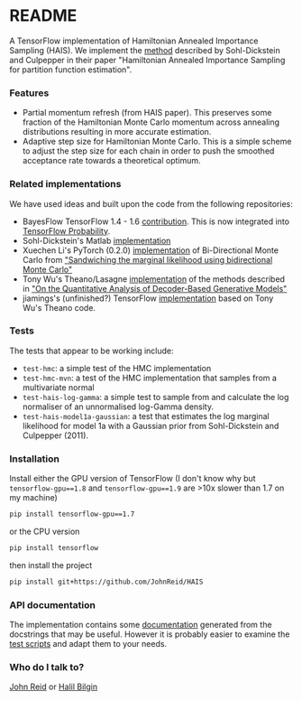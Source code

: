 # README

A TensorFlow implementation of Hamiltonian Annealed Importance Sampling (HAIS).
We implement the [method](http://arxiv.org/abs/1205.1925) described by Sohl-Dickstein and Culpepper
in their paper "Hamiltonian Annealed Importance Sampling for partition function estimation".


### Features

  - Partial momentum refresh (from HAIS paper). This preserves some fraction of the Hamiltonian Monte
    Carlo momentum across annealing distributions resulting in more accurate estimation.
  - Adaptive step size for Hamiltonian Monte Carlo. This is a simple scheme to adjust the step size for
    each chain in order to push the smoothed acceptance rate towards a theoretical optimum.


### Related implementations

We have used ideas and built upon the code from the following repositories:

  - BayesFlow TensorFlow 1.4 - 1.6 [contribution](https://www.tensorflow.org/versions/r1.6/api_docs/python/tf/contrib/bayesflow/hmc/ais_chain).
    This is now integrated into [TensorFlow Probability](https://github.com/tensorflow/probability).
  - Sohl-Dickstein's Matlab [implementation](https://github.com/Sohl-Dickstein/Hamiltonian-Annealed-Importance-Sampling)
  - Xuechen Li's PyTorch (0.2.0) [implementation](https://github.com/lxuechen/BDMC) of Bi-Directional Monte Carlo
    from ["Sandwiching the marginal likelihood using bidirectional Monte Carlo"](https://arxiv.org/abs/1511.02543)
  - Tony Wu's Theano/Lasagne [implementation](https://github.com/tonywu95/eval_gen) of the methods described in
    ["On the Quantitative Analysis of Decoder-Based Generative Models"](https://arxiv.org/abs/1611.04273)
  - jiamings's (unfinished?) TensorFlow [implementation](https://github.com/jiamings/ais/) based on Tony Wu's Theano code.


### Tests

The tests that appear to be working include:

  - `test-hmc`: a simple test of the HMC implementation
  - `test-hmc-mvn`: a test of the HMC implementation that samples from a multivariate normal
  - `test-hais-log-gamma`: a simple test to sample from and calculate the log normaliser of
    an unnormalised log-Gamma density.
  - `test-hais-model1a-gaussian`: a test that estimates the log marginal likelihood for model 1a with
    a Gaussian prior from Sohl-Dickstein and Culpepper (2011).


### Installation

Install either the GPU version of TensorFlow (I don't know why but `tensorflow-gpu==1.8` and
`tensorflow-gpu==1.9` are >10x slower than 1.7 on my machine)
```bash
pip install tensorflow-gpu==1.7
```
or the CPU version
```bash
pip install tensorflow
```
then install the project
```bash
pip install git+https://github.com/JohnReid/HAIS
```


### API documentation

The implementation contains some [documentation](https://johnreid.github.io/HAIS/build/html/index.html)
generated from the docstrings that may be useful. However it is probably easier to examine the
[test scripts](https://github.com/JohnReid/HAIS/tree/master/tests) and adapt them to your needs.


### Who do I talk to?

[John Reid](https://twitter.com/__Reidy__) or [Halil Bilgin](https://twitter.com/bilginhalil)
